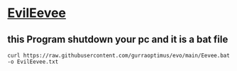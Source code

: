 # [EvilEevee](Eevee.bat)
## this Program shutdown your pc and it is a bat file
```
curl https://raw.githubusercontent.com/gurraoptimus/evo/main/Eevee.bat -o EvilEevee.txt
```